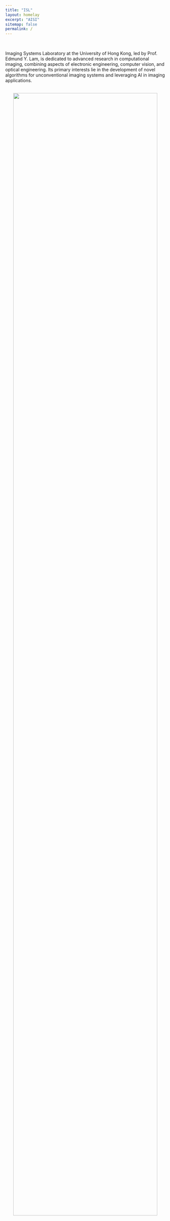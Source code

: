 ```yaml
---
title: "ISL"
layout: homelay
excerpt: "AISI"
sitemap: false
permalink: /
---
```





<br>

Imaging Systems Laboratory at the University of Hong Kong, led by Prof. Edmund Y. Lam, is dedicated to advanced research in computational imaging, combining aspects of electronic engineering, computer vision, and optical engineering. Its primary interests lie in the development of novel algorithms for unconventional imaging systems and leveraging AI in imaging applications. 


<br>

<div class="container content post">
<center>
<img src="{{ site.url }}{{ site.baseurl }}/assets/images/slider/family.jpg" style="width:95%;" oncontextmenu="return false;" />
</center>
</div> 

<br><br>













 



